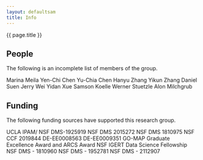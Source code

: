 ```yaml
---
layout: defaultsam
title: Info
---
```


{{ page.title }}

## People

The following is an incomplete list of members of the group.

Marina Meila
Yen-Chi Chen
Yu-Chia Chen
Hanyu Zhang
Yikun Zhang
Daniel Suen
Jerry Wei
Yidan Xue
Samson Koelle
Werner Stuetzle
Alon Milchgrub

## Funding

The following funding sources have supported this research group.

UCLA IPAM/ NSF DMS-1925919
NSF DMS 2015272
NSF DMS 1810975
NSF CCF 2019844
DE-EE0008563
DE-EE0009351
GO-MAP Graduate Excellence Award  and ARCS Award
NSF IGERT Data Science Fellowship
NSF DMS - 1810960
NSF DMS - 1952781
NSF DMS - 2112907

